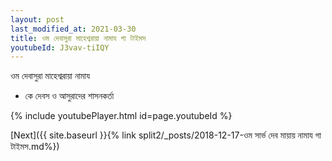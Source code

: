```yaml
---
layout: post
last_modified_at: 2021-03-30
title: ওম দেবাসুরা মাহেশ্বরায়া নামায গা টাইমস
youtubeId: J3vav-tiIQY
---
```

 
 
 ওম দেবাসুরা মাহেশ্বরায়া নামায  
 
 -  কে দেবস ও আসুরাদের শাসনকর্তা 
 
  
 
  
 
 
 
 
 
 


{% include youtubePlayer.html id=page.youtubeId %}
 
[Next]({{ site.baseurl }}{% link  split2/_posts/2018-12-17-ওম সার্ভ দেব মায়ায় নামায গা টাইমস.md%})
 
